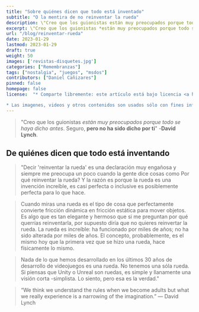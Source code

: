 ```yaml
---
title: "Sobre quiénes dicen que todo está inventado"
subtitle: "O la mentira de no reinventar la rueda"
description: \"Creo que los guionistas están muy preocupados porque todo se haya dicho antes. Seguro, pero no ha sido dicho por ti\" -David Lynch.
excerpt: \"Creo que los guionistas *están muy preocupados porque todo se haya dicho antes*. Seguro, **pero no ha sido dicho por ti**\" -**David Lynch**.
url: "/blog/reinventar-rueda"
date: 2023-01-29
lastmod: 2023-01-29
draft: true
weight: 50
images: ['revistas-disquetes.jpg']
categories: ["Remembranzas"]
tags: ["nostalgia", "juegos", "msdos"]
contributors: ["Daniel Cañizares"]
pinned: false
homepage: false
license:  "* Comparte libremente: este artículo está bajo licencia <a href=\"http://creativecommons.org/licenses/by/4.0/\" target=\"_blank\">CCBY</a>.

* Las imagenes, videos y otros contenidos son usados sólo con fines informativos/educativos y son propiedad de sus respectivos dueños."
---
```



> "Creo que los guionistas *están muy preocupados porque todo se haya dicho antes*. Seguro, **pero no ha sido dicho por ti**" -**David Lynch**.


## De quiénes dicen que todo está inventando

> "Decir 'reinventar la rueda' es una declaración muy engañosa y siempre me preocupa un poco cuando la gente dice cosas como Por qué reinventar la rueda? Y la razón es porque la rueda es una invención increíble, es casi perfecta o inclusive es posiblemente perfecta para lo que hace.

> Cuando miras una rueda es el tipo de cosa que perfectamente convierte fricción dinámica en fricción estática para mover objetos. Es algo que es tan elegante y hermoso que si me preguntan por qué querrías reinventarla, por supuesto diría que no quieres reinvertar la rueda. La rueda es increíble: ha funcionado por miles de años; no ha sido alterada por miles de años. El concepto, probablemente, es el mismo hoy que la primera vez que se hizo una rueda, hace físicamente lo mismo.

> Nada de lo que hemos desarrollado en los últimos 30 años de desarrollo de videojuegos es una rueda. No tenemos una sóla rueda. Si piensas que Unity o Unreal son ruedas, es simple y llanamente una visión corta -simplista. Lo siento, pero esa es la verdad."




> “We think we understand the rules when we become adults but what we really experience is a narrowing of the imagination.”
― David Lynch
